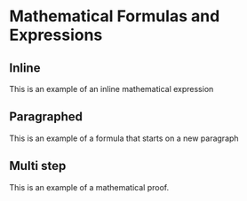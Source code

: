 # Mathematical Formulas and Expressions

## Inline

This is an example of an inline mathematical expression

## Paragraphed

This is an example of a formula that starts on a new paragraph

## Multi step

This is an example of a mathematical proof.
